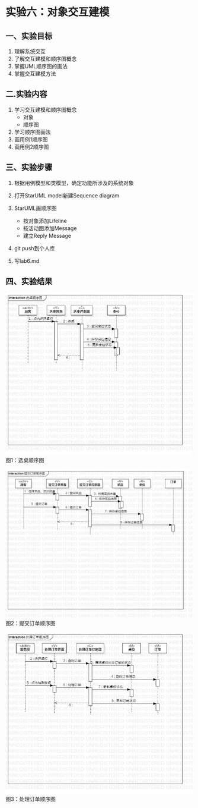 # 实验六：对象交互建模

## 一、实验目标 

1. 理解系统交互
2. 了解交互建模和顺序图概念
3. 掌握UML顺序图的画法
4. 掌握交互建模方法

## 二.实验内容

1. 学习交互建模和顺序图概念
   - 对象
   - 顺序图
2. 学习顺序图画法
3. 画用例1顺序图
4. 画用例2顺序图

## 三、实验步骤

1. 根据用例模型和类模型，确定功能所涉及的系统对象
2. 打开StarUML model新建Sequence diagram
3. StarUML画顺序图
   - 按对象添加Lifeline
   - 按活动图添加Message
   - 建立Reply Message
   
4. git push到个人库
5. 写lab6.md

## 四、实验结果
![选桌顺序图](./lab_6选桌顺序图.jpg)  
图1：选桌顺序图  

![提交订单顺序图](./lab_6提交订单顺序图.jpg)  
图2：提交订单顺序图  

![处理订单顺序图](./lab_6处理订单顺序图.jpg)  
图3：处理订单顺序图  
